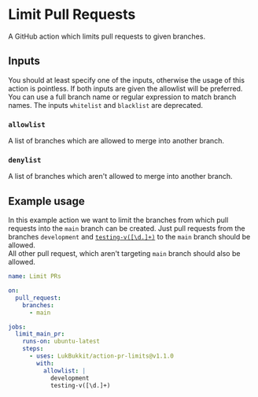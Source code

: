 # Limit Pull Requests
A GitHub action which limits pull requests to given branches.

## Inputs

You should at least specify one of the inputs, otherwise the usage of this action is pointless.
If both inputs are given the allowlist will be preferred.
You can use a full branch name or regular expression to match branch names.
The inputs `whitelist` and `blacklist` are deprecated.

### `allowlist`
A list of branches which are allowed to merge into another branch.

### `denylist`
A list of branches which aren't allowed to merge into another branch.

## Example usage
In this example action we want to limit the branches from which pull requests into the `main` branch can be created.
Just pull requests from the branches `development` and [`testing-v([\d.]+)`](https://regexr.com/5ohd9) 
to the `main` branch should be allowed.  
All other pull request, which aren't targeting `main` branch should also be allowed.

```yaml
name: Limit PRs

on:
  pull_request:
    branches:
      - main

jobs:
  limit_main_pr:
    runs-on: ubuntu-latest
    steps:
      - uses: LukBukkit/action-pr-limits@v1.1.0
        with:
          allowlist: |
            development
            testing-v([\d.]+)
```
